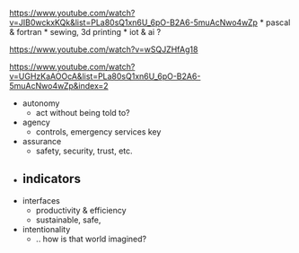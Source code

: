 


https://www.youtube.com/watch?v=JIB0wckxKQk&list=PLa80sQ1xn6U_6pO-B2A6-5muAcNwo4wZp
    * pascal & fortran
    * sewing, 3d printing
    * iot & ai ?



https://www.youtube.com/watch?v=wSQJZHfAg18

https://www.youtube.com/watch?v=UGHzKaAOOcA&list=PLa80sQ1xn6U_6pO-B2A6-5muAcNwo4wZp&index=2

* autonomy
    - act without being told to?
* agency
    - controls, emergency services key
* assurance
    - safety, security, trust, etc.
* indicators
    - 
* interfaces
    - productivity & efficiency
    - sustainable, safe, 
* intentionality
    - .. how is that world imagined?

